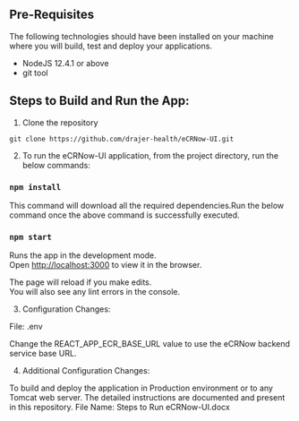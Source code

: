 ## Pre-Requisites

The following technologies should have been installed on your machine where you will build, test and deploy your applications.

* NodeJS 12.4.1 or above
* git tool

## Steps to Build and Run the App: ##

1. Clone the repository

```git clone https://github.com/drajer-health/eCRNow-UI.git```

2. To run the eCRNow-UI application, from the project directory, run the below commands:

### `npm install`

This command will download all the required dependencies.Run the below command once the above command is successfully executed.

### `npm start`

Runs the app in the development mode.<br>
Open [http://localhost:3000](http://localhost:3000) to view it in the browser.

The page will reload if you make edits.<br>
You will also see any lint errors in the console.

3. Configuration Changes: 

File: .env

Change the REACT_APP_ECR_BASE_URL value to use the eCRNow backend service base URL. 

4. Additional Configuration Changes:

To build and deploy the application in Production environment or to any Tomcat web server. The detailed instructions are documented and present in this repository. File Name: Steps to Run eCRNow-UI.docx